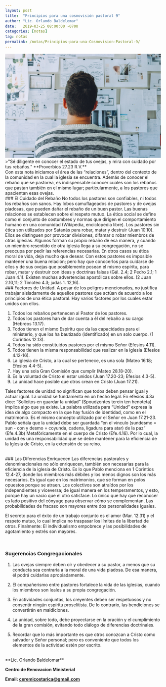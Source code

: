 ```yaml
---
layout: post
title:  "Principios para una cosmovisión pastoral 9"
author: "Lic. Orlando Baldelomar"
date:   2019-03-25 08:00:00 -0700
categories: [notas]
tag: notas
permalink: /notas/Principios-para-una-Cosmovision-Pastoral-9/
---
```


<img src="/assets/img/cosmovision.jpeg" class="img-fluid" alt="Responsive image">

<br>
>"Sé diligente en conocer el estado de tus ovejas, y mira con cuidado por tus rebaños."
**Proverbios 27.23 R.V.**

<br>
Con esta nota iniciamos el área de las “relaciones”, dentro del contexto de la comunidad en la cual la iglesia se encuentra.   Además de conocer el rebaño que se pastorea, es indispensable conocer cuales son los rebaños que pastan también en el mismo lugar; particularmente, a los pastores que apacientan esas ovejas.  

<br>
### El Cuidado del Rebaño
No todos los pastores son confiables, ni todos los rebaños son sanos. Hay lobos camuflageados de pastores y de ovejas piadosas, que pueden dañar el rebaño de un buen pastor. Las buenas relaciones se establecen sobre el respeto mutuo. La ética social se define como el conjunto de costumbres y normas que dirigen el comportamiento humano en una comunidad (Wikipedia, enciclopedia libre). Los pastores sin ética son utilizados por Satanás para robar, matar y destruir (Juan 10.10). Ellos se distinguen por provocar divisiones, difamar o robar miembros de otras iglesias. Algunos forman su propio rebaño de esa manera, y cuando un miembro resentido de otra iglesia llega a su congregación, no se preocupa por pedir las referencias necesarias. En otros casos su ética moral de vida, deja mucho que desear. Con estos pastores es imposible mantener una buena relación; pero hay que conocerlos para cuidarse de ellos y de sus ovejas que posiblemente posean el mismo espíritu, para robar, matar y destruir con ideas y doctrinas falsas (Gál. 2.4; 2 Pedro 2.1; 1 Juan 4.1). Existen muchas advertencias apostólicas sobre ellos. (2 Juan 2.10,11; 2 Timoteo 4.3; judas 1. 12,16).   

<br>
### Factores de Unidad.
A pesar de los peligros mencionados, no justifica trabajar aisladamente de aquellos pastores que actúan de acuerdo a los principios de una ética pastoral. Hay varios factores por los cuales estar unidos con ellos.



1. Todos los rebaños pertenecen al Pastor de los pastores.
2. Todos los pastores han de dar cuenta a él del rebaño a su cargo (Hebreos 13.17).
3. Todos tienen el mismo Espiritu que da las capacidades para el ministerio, y que los ha bautizado (identificado) en un solo cuerpo. (1 Corintios 12.13).
4. Todos ha sido constituidos pastores por el mismo Señor (Efesios 4.11).
5. Todos tienen la misma responsabilidad que realizar en la iglesia (Efesios 4.12-16).
6. La iglesia de Cristo, a la cual se pertenece, es una sola (Mateo 16.18; Efesios 4.4-5).
7. Hay una sola Gran Comisión que cumplir (Mateo 28.18-20).
8. Es la voluntad de Cristo el estar unidos (Juan 17.20-23; Efesios 4.3-5).
9. La unidad hace posible que otros crean en Cristo (Juan 17.21).


Tales factores de unidad no significan que todos deben pensar igual y actuar igual. La unidad se fundamenta en un hecho legal. En efesios 4.3a dice: “Solícitos en guardar la unidad”  (Spoudzontes terein ten henoteta) implica algo que ya existe.  La palabra utilizada para “Unidad” expresa la idea de algo compacto en la que hay fusión de identidad, como en el matrimonio. Es el mismo concepto utilizado por el Señor en Juan 17.21-23. Pablo señala que la unidad debe ser guardada “en el vínculo (sundesmo = sun - con y desmo = coyunda, cadena, ligadura para atar) de la paz” (Efe.4.3b) Metafóricamente en el cuerpo de Cristo (Efe.4.16). Por lo cual, la unidad es una responsabilidad que se debe mantener para la eficiencia de la Iglesia de Cristo, en la extensión de su reino.

<br>
### Las Diferencias Enriquecen
Las diferencias pastorales y denominacionales no sólo enriquecen, también son necesarias para la eficiencia de la iglesia de Cristo. Es lo que Pablo menciona en 1 Corintios 12.4-27, donde los miembros más débiles y los menos dignos son los más  necesarios. Es igual que en los matrimonios, que se forman en polos opuestos porque se atraen. 
Los colectivos son atraídos por los independientes y viceversa; de igual manera en los temperamentos, y esto, porque hay un vacío que el otro satisface. Lo único que hay que reconocer es lado positivo del cónyuge para observar cómo se complementan.  Las probabilidades de fracaso son mayores entre dos personalidades iguales. 

El secreto para el éxito de un trabajo conjunto es el amor (Mar. 12.31) y el respeto mutuo, lo cual implica no traspasar los límites de la libertad de otros.
Finalmente: El individualismo empobrece y las posibilidades de agotamiento y estrés son mayores.


<br>
<h3 class="text-center">Sugerencias Congregacionales</h3>

1. Las ovejas siempre deben oír y obedecer a su pastor, a menos que su conducta sea contraria a la moral de una vida piadosa.  De esa manera, él podrá cuidarlas apropiadamente.


2. El compañerismo entre pastores fortalece la vida de las iglesias, cuando los miembros son leales a su propia congregación.

3. En actividades conjuntas, los creyentes deben ser respetuosos y no consentir ningún espíritu proselitista. De lo contrario, las bendiciones se convertirán en maldiciones.

4. La unidad, sobre todo, debe proyectarse en la oración y el cumplimiento de la gran comisión, evitando todo diálogo de diferencias doctrinales.

5. Recordar que lo más importante es que otros conozcan a Cristo como salvador y Señor personal; pero es conveniente que todos los elementos de la actividad estén por escrito.


<br>
**Lic. Orlando Baldelomar**

**Centro de Renovacion Ministerial**

**Email: ceremicostarica@gmail.com**